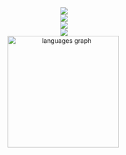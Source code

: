 <div align="center">
<!--    <a href="https://discord.com/users/279054249919381505">
      <img align="center" src="https://lanyard.cnrad.dev/api/279054249919381505?borderRadius=5px&theme=dark&bg=00000000&hideSpotify=false&animated=true" width="500" alt="discord"/>
   </a> -->
      <div align="center">
            <img src="https://skillicons.dev/icons?i=arch" />
            <br/>
            <img src="https://skillicons.dev/icons?i=cpp,rust,c,cs,ts,go,py,html,sass,lua" />
             <br/>
            <img src="https://skillicons.dev/icons?i=cmake,dotnet,react,solidjs,tailwindcss,vite,qt,tauri,electron,wasm" />
            <br/>
            <img src="https://skillicons.dev/icons?i=clion,webstorm,rider,neovim,vscodium" />
      </div>
            <div align="center">
<!--      <img src="https://github-readme-stats-git-masterorgs-github-readme-stats-team.vercel.app/api?username=tacotakedown&include_orgs=true&show_icons=true&hide_border=true&theme=transparent&locale=en&card_width=400" height="250" alt="stats"/> -->
  <img src="https://github-readme-stats.vercel.app/api/top-langs?username=tacotakedown&locale=en&size_weight=0.2&count_weight=0.8&hide_progress=false&hide_title=false&hide=Cmake,HTML,CSS,JavaScript,SCSS,Powershell,Shell&layout=compact&langs_count=6&theme=transparent&hide_border=true&card_width=400" height="250" alt="languages graph"  />
                  <img src="https://komarev.com/ghpvc/?username=tacotakedown&style=pixel" alt=""/>
</div>

</div>
